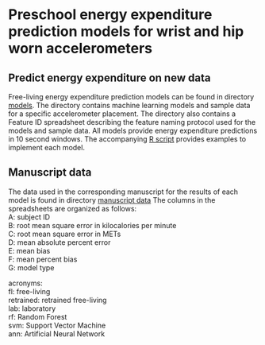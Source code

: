 # Preschool energy expenditure prediction models for wrist and hip worn accelerometers

## Predict energy expenditure on new data
Free-living energy expenditure prediction models can be found in directory [models](https://github.com/MA-QUT/Preschool_EE_Models_PLOS_One/tree/master/models). The directory contains
machine learning models and sample data for a specific accelerometer placement. The directory also contains a Feature ID spreadsheet
describing the feature naming protocol used for the models and sample data.
All models provide energy expenditure predictions in 10 second windows.
The accompanying [R script](https://github.com/MA-QUT/Preschool_EE_Models_PLOS_One/blob/master/predict%20on%20new%20data.R) provides examples to implement each model.

## Manuscript data
The data used in the corresponding manuscript for the results of each model is found in directory [manuscript data](https://github.com/MA-QUT/Preschool_EE_Models_PLOS_One/tree/master/manuscript%20data)
The columns in the spreadsheets are organized as follows:  
A: subject ID  
B: root mean square error in kilocalories per minute  
C: root mean square error in METs  
D: mean absolute percent error  
E: mean bias  
F: mean percent bias  
G: model type  
  
acronyms:  
  fl: free-living  
  retrained: retrained free-living  
  lab: laboratory  
  rf: Random Forest  
  svm: Support Vector Machine  
  ann: Artificial Neural Network  
  
